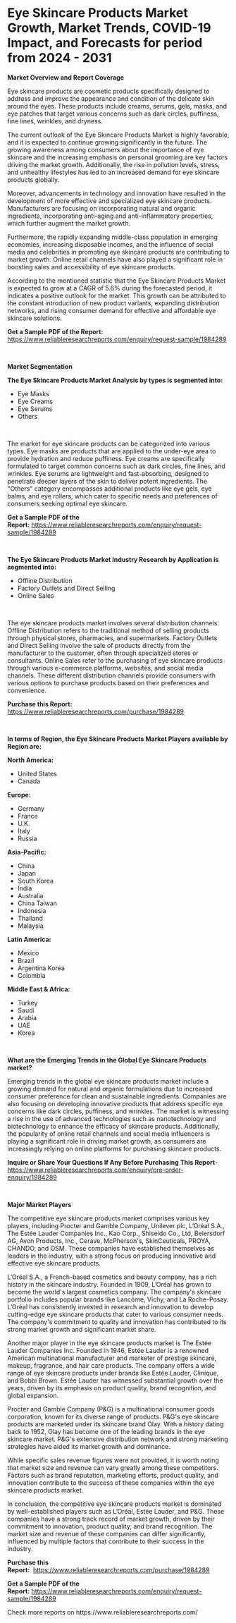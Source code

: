 <p><h1>Eye Skincare Products Market Growth, Market Trends, COVID-19 Impact, and Forecasts for period from 2024 - 2031</h1></p><p><strong>Market Overview and Report Coverage</strong></p>
<p><p>Eye skincare products are cosmetic products specifically designed to address and improve the appearance and condition of the delicate skin around the eyes. These products include creams, serums, gels, masks, and eye patches that target various concerns such as dark circles, puffiness, fine lines, wrinkles, and dryness.</p><p>The current outlook of the Eye Skincare Products Market is highly favorable, and it is expected to continue growing significantly in the future. The growing awareness among consumers about the importance of eye skincare and the increasing emphasis on personal grooming are key factors driving the market growth. Additionally, the rise in pollution levels, stress, and unhealthy lifestyles has led to an increased demand for eye skincare products globally.</p><p>Moreover, advancements in technology and innovation have resulted in the development of more effective and specialized eye skincare products. Manufacturers are focusing on incorporating natural and organic ingredients, incorporating anti-aging and anti-inflammatory properties, which further augment the market growth.</p><p>Furthermore, the rapidly expanding middle-class population in emerging economies, increasing disposable incomes, and the influence of social media and celebrities in promoting eye skincare products are contributing to market growth. Online retail channels have also played a significant role in boosting sales and accessibility of eye skincare products.</p><p>According to the mentioned statistic that the Eye Skincare Products Market is expected to grow at a CAGR of 5.6% during the forecasted period, it indicates a positive outlook for the market. This growth can be attributed to the constant introduction of new product variants, expanding distribution networks, and rising consumer demand for effective and affordable eye skincare solutions.</p></p>
<p><strong>Get a Sample PDF of the Report:</strong> <a href="https://www.reliableresearchreports.com/enquiry/request-sample/1984289">https://www.reliableresearchreports.com/enquiry/request-sample/1984289</a></p>
<p>&nbsp;</p>
<p><strong>Market Segmentation</strong></p>
<p><strong>The Eye Skincare Products Market Analysis by types is segmented into:</strong></p>
<p><ul><li>Eye Masks</li><li>Eye Creams</li><li>Eye Serums</li><li>Others</li></ul></p>
<p>&nbsp;</p>
<p><p>The market for eye skincare products can be categorized into various types. Eye masks are products that are applied to the under-eye area to provide hydration and reduce puffiness. Eye creams are specifically formulated to target common concerns such as dark circles, fine lines, and wrinkles. Eye serums are lightweight and fast-absorbing, designed to penetrate deeper layers of the skin to deliver potent ingredients. The "Others" category encompasses additional products like eye gels, eye balms, and eye rollers, which cater to specific needs and preferences of consumers seeking optimal eye skincare.</p></p>
<p><strong>Get a Sample PDF of the Report:</strong>&nbsp;<a href="https://www.reliableresearchreports.com/enquiry/request-sample/1984289">https://www.reliableresearchreports.com/enquiry/request-sample/1984289</a></p>
<p>&nbsp;</p>
<p><strong>The Eye Skincare Products Market Industry Research by Application is segmented into:</strong></p>
<p><ul><li>Offline Distribution</li><li>Factory Outlets and Direct Selling</li><li>Online Sales</li></ul></p>
<p>&nbsp;</p>
<p><p>The eye skincare products market involves several distribution channels. Offline Distribution refers to the traditional method of selling products through physical stores, pharmacies, and supermarkets. Factory Outlets and Direct Selling involve the sale of products directly from the manufacturer to the customer, often through specialized stores or consultants. Online Sales refer to the purchasing of eye skincare products through various e-commerce platforms, websites, and social media channels. These different distribution channels provide consumers with various options to purchase products based on their preferences and convenience.</p></p>
<p><strong>Purchase this Report:</strong>&nbsp; <a href="https://www.reliableresearchreports.com/purchase/1984289">https://www.reliableresearchreports.com/purchase/1984289</a></p>
<p>&nbsp;</p>
<p><strong>In terms of Region, the Eye Skincare Products Market Players available by Region are:</strong></p>
<p>
    <p> <strong> North America: </strong>
        <ul>
            <li>United States</li>
            <li>Canada</li>
        </ul>
        </p> 
    <p> <strong> Europe: </strong>
        <ul>
            <li>Germany</li>
            <li>France</li>
            <li>U.K.</li>
            <li>Italy</li>
            <li>Russia</li>
        </ul>
        </p> 
    <p> <strong> Asia-Pacific: </strong>
        <ul>
            <li>China</li>
            <li>Japan</li>
            <li>South Korea</li>
            <li>India</li>
            <li>Australia</li>
            <li>China Taiwan</li>
            <li>Indonesia</li>
            <li>Thailand</li>
            <li>Malaysia</li>
        </ul>
        </p> 
    <p> <strong> Latin America: </strong>
        <ul>
            <li>Mexico</li>
            <li>Brazil</li>
            <li>Argentina Korea</li>
            <li>Colombia</li>
        </ul>
        </p> 
    <p> <strong> Middle East & Africa: </strong>
        <ul>
            <li>Turkey</li>
            <li>Saudi</li>
            <li>Arabia</li>
            <li>UAE</li>
            <li>Korea</li>
        </ul>
    </p>
    </p>
<p>&nbsp;</p>
<p><strong>What are the Emerging Trends in the Global Eye Skincare Products market?</strong></p>
<p><p>Emerging trends in the global eye skincare products market include a growing demand for natural and organic formulations due to increased consumer preference for clean and sustainable ingredients. Companies are also focusing on developing innovative products that address specific eye concerns like dark circles, puffiness, and wrinkles. The market is witnessing a rise in the use of advanced technologies such as nanotechnology and biotechnology to enhance the efficacy of skincare products. Additionally, the popularity of online retail channels and social media influencers is playing a significant role in driving market growth, as consumers are increasingly relying on online platforms for purchasing skincare products.</p></p>
<p><strong>Inquire or Share Your Questions If Any Before Purchasing This Report</strong>- <a href="https://www.reliableresearchreports.com/enquiry/pre-order-enquiry/1984289">https://www.reliableresearchreports.com/enquiry/pre-order-enquiry/1984289</a></p>
<p>&nbsp;</p>
<p><strong>Major Market Players</strong></p>
<p><p>The competitive eye skincare products market comprises various key players, including Procter and Gamble Company, Unilever plc, L’Oréal S.A., The Estée Lauder Companies Inc., Kao Corp., Shiseido Co., Ltd, Beiersdorf AG, Avon Products, Inc., Cerave, McPherson's, SkinCeuticals, PROYA, CHANDO, and OSM. These companies have established themselves as leaders in the industry, with a strong focus on producing innovative and effective eye skincare products.</p><p>L’Oréal S.A., a French-based cosmetics and beauty company, has a rich history in the skincare industry. Founded in 1909, L’Oréal has grown to become the world's largest cosmetics company. The company's skincare portfolio includes popular brands like Lancôme, Vichy, and La Roche-Posay. L’Oréal has consistently invested in research and innovation to develop cutting-edge eye skincare products that cater to various consumer needs. The company's commitment to quality and innovation has contributed to its strong market growth and significant market share.</p><p>Another major player in the eye skincare products market is The Estée Lauder Companies Inc. Founded in 1946, Estée Lauder is a renowned American multinational manufacturer and marketer of prestige skincare, makeup, fragrance, and hair care products. The company offers a wide range of eye skincare products under brands like Estée Lauder, Clinique, and Bobbi Brown. Estée Lauder has witnessed substantial growth over the years, driven by its emphasis on product quality, brand recognition, and global expansion.</p><p>Procter and Gamble Company (P&G) is a multinational consumer goods corporation, known for its diverse range of products. P&G's eye skincare products are marketed under its skincare brand Olay. With a history dating back to 1952, Olay has become one of the leading brands in the eye skincare market. P&G's extensive distribution network and strong marketing strategies have aided its market growth and dominance.</p><p>While specific sales revenue figures were not provided, it is worth noting that market size and revenue can vary greatly among these competitors. Factors such as brand reputation, marketing efforts, product quality, and innovation contribute to the success of these companies within the eye skincare products market.</p><p>In conclusion, the competitive eye skincare products market is dominated by well-established players such as L’Oréal, Estée Lauder, and P&G. These companies have a strong track record of market growth, driven by their commitment to innovation, product quality, and brand recognition. The market size and revenue of these companies can differ significantly, influenced by multiple factors that contribute to their success in the industry.</p></p>
<p><strong>Purchase this Report:</strong>&nbsp;&nbsp;<a href="https://www.reliableresearchreports.com/purchase/1984289">https://www.reliableresearchreports.com/purchase/1984289</a></p>
<p></p>
<p><strong>Get a Sample PDF of the Report:</strong>&nbsp;<a href="https://www.reliableresearchreports.com/enquiry/request-sample/1984289">https://www.reliableresearchreports.com/enquiry/request-sample/1984289</a></p>
<p>Check more reports on https://www.reliableresearchreports.com/</p>